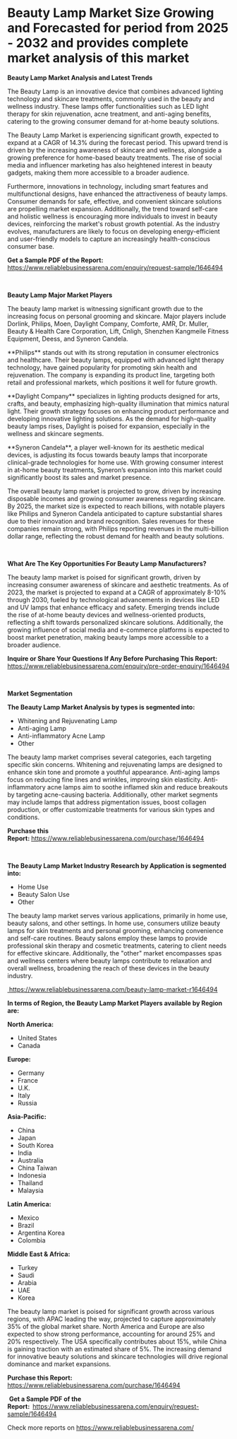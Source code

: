 <p><h1>Beauty Lamp Market Size Growing and Forecasted for period from 2025 - 2032 and provides complete market analysis of this market</h1></p><p><strong>Beauty Lamp Market Analysis and Latest Trends</strong></p>
<p><p>The Beauty Lamp is an innovative device that combines advanced lighting technology and skincare treatments, commonly used in the beauty and wellness industry. These lamps offer functionalities such as LED light therapy for skin rejuvenation, acne treatment, and anti-aging benefits, catering to the growing consumer demand for at-home beauty solutions.</p><p>The Beauty Lamp Market is experiencing significant growth, expected to expand at a CAGR of 14.3% during the forecast period. This upward trend is driven by the increasing awareness of skincare and wellness, alongside a growing preference for home-based beauty treatments. The rise of social media and influencer marketing has also heightened interest in beauty gadgets, making them more accessible to a broader audience.</p><p>Furthermore, innovations in technology, including smart features and multifunctional designs, have enhanced the attractiveness of beauty lamps. Consumer demands for safe, effective, and convenient skincare solutions are propelling market expansion. Additionally, the trend toward self-care and holistic wellness is encouraging more individuals to invest in beauty devices, reinforcing the market's robust growth potential. As the industry evolves, manufacturers are likely to focus on developing energy-efficient and user-friendly models to capture an increasingly health-conscious consumer base.</p></p>
<p><strong>Get a Sample PDF of the Report:&nbsp;</strong> <a href="https://www.reliablebusinessarena.com/enquiry/request-sample/1646494?utm_campaign=2262&utm_medium=2&utm_source=Github&utm_content=ia&utm_term=09022025&utm_id=beauty-lamp">https://www.reliablebusinessarena.com/enquiry/request-sample/1646494</a></p>
<p>&nbsp;</p>
<p><strong>Beauty Lamp Major Market Players</strong></p>
<p><p>The beauty lamp market is witnessing significant growth due to the increasing focus on personal grooming and skincare. Major players include Dorlink, Philips, Moen, Daylight Company, Comforte, AMR, Dr. Muller, Beauty & Health Care Corporation, Lift, Cnligh, Shenzhen Kangmeile Fitness Equipment, Deess, and Syneron Candela.</p><p>**Philips** stands out with its strong reputation in consumer electronics and healthcare. Their beauty lamps, equipped with advanced light therapy technology, have gained popularity for promoting skin health and rejuvenation. The company is expanding its product line, targeting both retail and professional markets, which positions it well for future growth.</p><p>**Daylight Company** specializes in lighting products designed for arts, crafts, and beauty, emphasizing high-quality illumination that mimics natural light. Their growth strategy focuses on enhancing product performance and developing innovative lighting solutions. As the demand for high-quality beauty lamps rises, Daylight is poised for expansion, especially in the wellness and skincare segments.</p><p>**Syneron Candela**, a player well-known for its aesthetic medical devices, is adjusting its focus towards beauty lamps that incorporate clinical-grade technologies for home use. With growing consumer interest in at-home beauty treatments, Syneron’s expansion into this market could significantly boost its sales and market presence.</p><p>The overall beauty lamp market is projected to grow, driven by increasing disposable incomes and growing consumer awareness regarding skincare. By 2025, the market size is expected to reach billions, with notable players like Philips and Syneron Candela anticipated to capture substantial shares due to their innovation and brand recognition. Sales revenues for these companies remain strong, with Philips reporting revenues in the multi-billion dollar range, reflecting the robust demand for health and beauty solutions.</p></p>
<p>&nbsp;</p>
<p><strong>What Are The Key Opportunities For Beauty Lamp Manufacturers?</strong></p>
<p><p>The beauty lamp market is poised for significant growth, driven by increasing consumer awareness of skincare and aesthetic treatments. As of 2023, the market is projected to expand at a CAGR of approximately 8-10% through 2030, fueled by technological advancements in devices like LED and UV lamps that enhance efficacy and safety. Emerging trends include the rise of at-home beauty devices and wellness-oriented products, reflecting a shift towards personalized skincare solutions. Additionally, the growing influence of social media and e-commerce platforms is expected to boost market penetration, making beauty lamps more accessible to a broader audience.</p></p>
<p><strong>Inquire or Share Your Questions If Any Before Purchasing This Report:</strong> <a href="https://www.reliablebusinessarena.com/enquiry/pre-order-enquiry/1646494?utm_campaign=2262&utm_medium=2&utm_source=Github&utm_content=ia&utm_term=09022025&utm_id=beauty-lamp">https://www.reliablebusinessarena.com/enquiry/pre-order-enquiry/1646494</a></p>
<p>&nbsp;</p>
<p><strong>Market Segmentation</strong></p>
<p><strong>The Beauty Lamp Market Analysis by types is segmented into:</strong></p>
<p><ul><li>Whitening and Rejuvenating Lamp</li><li>Anti-aging Lamp</li><li>Anti-inflammatory Acne Lamp</li><li>Other</li></ul></p>
<p><p>The beauty lamp market comprises several categories, each targeting specific skin concerns. Whitening and rejuvenating lamps are designed to enhance skin tone and promote a youthful appearance. Anti-aging lamps focus on reducing fine lines and wrinkles, improving skin elasticity. Anti-inflammatory acne lamps aim to soothe inflamed skin and reduce breakouts by targeting acne-causing bacteria. Additionally, other market segments may include lamps that address pigmentation issues, boost collagen production, or offer customizable treatments for various skin types and conditions.</p></p>
<p><strong>Purchase this Report:&nbsp;</strong><a href="https://www.reliablebusinessarena.com/purchase/1646494?utm_campaign=2262&utm_medium=2&utm_source=Github&utm_content=ia&utm_term=09022025&utm_id=beauty-lamp">https://www.reliablebusinessarena.com/purchase/1646494</a></p>
<p>&nbsp;</p>
<p><strong>The Beauty Lamp Market Industry Research by Application is segmented into:</strong></p>
<p><ul><li>Home Use</li><li>Beauty Salon Use</li><li>Other</li></ul></p>
<p><p>The beauty lamp market serves various applications, primarily in home use, beauty salons, and other settings. In home use, consumers utilize beauty lamps for skin treatments and personal grooming, enhancing convenience and self-care routines. Beauty salons employ these lamps to provide professional skin therapy and cosmetic treatments, catering to client needs for effective skincare. Additionally, the "other" market encompasses spas and wellness centers where beauty lamps contribute to relaxation and overall wellness, broadening the reach of these devices in the beauty industry.</p></p>
<p><a href="https://www.reliablebusinessarena.com/beauty-lamp-market-r1646494?utm_campaign=2262&utm_medium=2&utm_source=Github&utm_content=ia&utm_term=09022025&utm_id=beauty-lamp">&nbsp;https://www.reliablebusinessarena.com/beauty-lamp-market-r1646494</a></p>
<p><strong>In terms of Region, the Beauty Lamp Market Players available by Region are:</strong></p>
<p>
    <p> <strong> North America: </strong>
        <ul>
            <li>United States</li>
            <li>Canada</li>
        </ul>
        </p> 
    <p> <strong> Europe: </strong>
        <ul>
            <li>Germany</li>
            <li>France</li>
            <li>U.K.</li>
            <li>Italy</li>
            <li>Russia</li>
        </ul>
        </p> 
    <p> <strong> Asia-Pacific: </strong>
        <ul>
            <li>China</li>
            <li>Japan</li>
            <li>South Korea</li>
            <li>India</li>
            <li>Australia</li>
            <li>China Taiwan</li>
            <li>Indonesia</li>
            <li>Thailand</li>
            <li>Malaysia</li>
        </ul>
        </p> 
    <p> <strong> Latin America: </strong>
        <ul>
            <li>Mexico</li>
            <li>Brazil</li>
            <li>Argentina Korea</li>
            <li>Colombia</li>
        </ul>
        </p> 
    <p> <strong> Middle East & Africa: </strong>
        <ul>
            <li>Turkey</li>
            <li>Saudi</li>
            <li>Arabia</li>
            <li>UAE</li>
            <li>Korea</li>
        </ul>
    </p>
    </p>
<p><p>The beauty lamp market is poised for significant growth across various regions, with APAC leading the way, projected to capture approximately 35% of the global market share. North America and Europe are also expected to show strong performance, accounting for around 25% and 20% respectively. The USA specifically contributes about 15%, while China is gaining traction with an estimated share of 5%. The increasing demand for innovative beauty solutions and skincare technologies will drive regional dominance and market expansions.</p></p>
<p><strong>Purchase this Report: </strong><a href="https://www.reliablebusinessarena.com/purchase/1646494?utm_campaign=2262&utm_medium=2&utm_source=Github&utm_content=ia&utm_term=09022025&utm_id=beauty-lamp">https://www.reliablebusinessarena.com/purchase/1646494</a></p>
<p>&nbsp;<strong>Get a Sample PDF of the Report:&nbsp;&nbsp;</strong><a href="https://www.reliablebusinessarena.com/enquiry/request-sample/1646494?utm_campaign=2262&utm_medium=2&utm_source=Github&utm_content=ia&utm_term=09022025&utm_id=beauty-lamp">https://www.reliablebusinessarena.com/enquiry/request-sample/1646494</a></p>
<p><strong></strong></p>
<p>Check more reports on <a href="https://www.reliablebusinessarena.com/?utm_campaign=2262&utm_medium=2&utm_source=Github&utm_content=ia&utm_term=09022025&utm_id=beauty-lamp">https://www.reliablebusinessarena.com/</a></p>